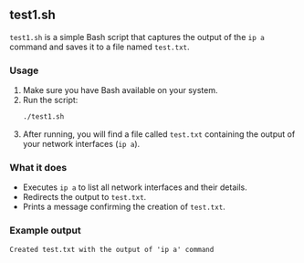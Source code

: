 
## test1.sh

`test1.sh` is a simple Bash script that captures the output of the `ip a` command and saves it to a file named `test.txt`.

### Usage

1. Make sure you have Bash available on your system.
2. Run the script:
	```bash
	./test1.sh
	```
3. After running, you will find a file called `test.txt` containing the output of your network interfaces (`ip a`).

### What it does

- Executes `ip a` to list all network interfaces and their details.
- Redirects the output to `test.txt`.
- Prints a message confirming the creation of `test.txt`.

### Example output

```
Created test.txt with the output of 'ip a' command
```